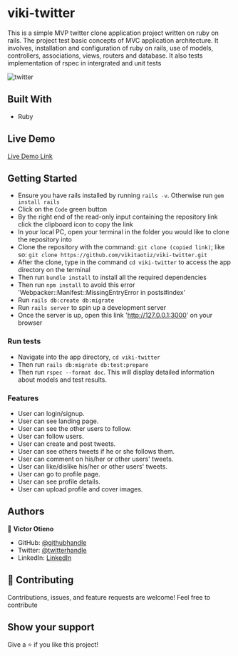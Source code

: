 # viki-twitter

This is a simple MVP twitter clone application project written on ruby on rails. The project test basic concepts of MVC application architecture. It involves, installation and configuration of ruby on rails, use of models, controllers, associations, views, routers and database. It also tests implementation of rspec in intergrated and unit tests

![twitter](https://user-images.githubusercontent.com/42869046/124349640-d3664780-dbf8-11eb-83fc-570c644bfed1.JPG)


## Built With

- Ruby

## Live Demo

[Live Demo Link](https://vikita-twitter.herokuapp.com/)

## Getting Started

- Ensure you have rails installed by running `rails -v`. Otherwise run `gem install rails`
- Click on the `Code` green button
- By the right end of the read-only input containing the repository link click the clipboard icon to copy the link
- In your local PC, open your terminal in the folder you would like to clone the repository into
- Clone the repository with the command: `git clone (copied link)`; like so: `git clone https://github.com/vikitaotiz/viki-twitter.git`
- After the clone, type in the command `cd viki-twitter` to access the app directory on the terminal
- Then run `bundle install` to install all the required dependencies
- Then run `npm install` to avoid this error 'Webpacker::Manifest::MissingEntryError in posts#index'
- Run `rails db:create db:migrate`
- Run `rails server` to spin up a development server
- Once the server is up, open this link 'http://127.0.0.1:3000' on your browser

### Run tests

- Navigate into the app directory, `cd viki-twitter`
- Then run `rails db:migrate db:test:prepare`
- Then run `rspec --format doc`. This will display detailed information about models and test results.

### Features
- User can login/signup.
- User can see landing page.
- User can see the other users to follow.
- User can follow users.
- User can create and post tweets.
- User can see others tweets if he or she follows them.
- User can comment on his/her or other users' tweets.
- User can like/dislike his/her or other users' tweets.
- User can go to profile page.
- User can see profile details.
- User can upload profile and cover images.

## Authors

:bust_in_silhouette: **Victor Otieno**

- GitHub: [@githubhandle](https://github.com/vikitaotiz)
- Twitter: [@twitterhandle](https://twitter.com/victoro29641869)
- LinkedIn: [LinkedIn](https://www.linkedin.com/in/victor-otieno-22ba7773/)

## :handshake: Contributing

Contributions, issues, and feature requests are welcome!
Feel free to contribute

## Show your support

Give a ⭐️ if you like this project!

